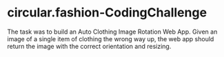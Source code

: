 # circular.fashion-CodingChallenge
The task was to build an Auto Clothing Image Rotation Web App. Given an image of a single item of clothing the wrong way up, the web app should return the image with the correct orientation and resizing.
